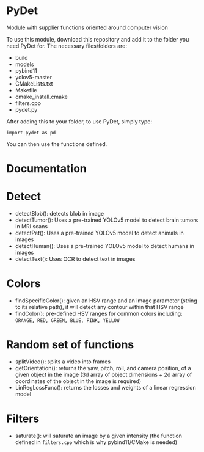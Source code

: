 # PyDet
Module with supplier functions oriented around computer vision

To use this module, download this repository and add it to the folder you need PyDet for. The necessary files/folders are:

- build
- models
- pybind11
- yolov5-master
- CMakeLists.txt
- Makefile
- cmake_install.cmake
- filters.cpp
- pydet.py

After adding this to your folder, to use PyDet, simply type:

```import pydet as pd```

You can then use the functions defined.

# Documentation

# Detect
- detectBlob(): detects blob in image
- detectTumor(): Uses a pre-trained YOLOv5 model to detect brain tumors in MRI scans
- detectPet(): Uses a pre-trained YOLOv5 model to detect animals in images
- detectHuman(): Uses a pre-trained YOLOv5 model to detect humans in images
- detectText(): Uses OCR to detect text in images

# Colors
- findSpecificColor(): given an HSV range and an image parameter (string to its relative path), it will detect any contour within that HSV range
- findColor(): pre-defined HSV ranges for common colors including: ```ORANGE, RED, GREEN, BLUE, PINK, YELLOW```

# Random set of functions
- splitVideo(): splits a video into frames
- getOrientation(): returns the yaw, pitch, roll, and camera position, of a given object in the image (3d array of object dimensions + 2d array of coordinates of the object in the image is required)
- LinRegLossFunc(): returns the losses and weights of a linear regression model

# Filters
- saturate(): will saturate an image by a given intensity (the function defined in ```filters.cpp``` which is why pybind11/CMake is needed)

